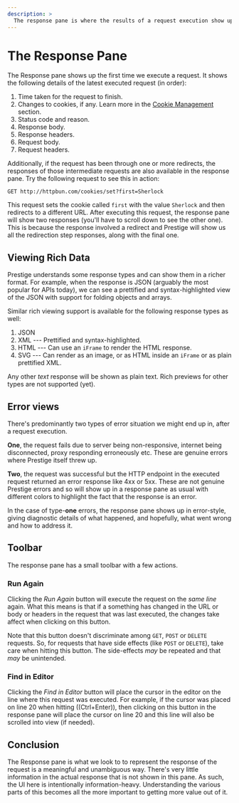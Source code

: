 ```yaml
---
description: >
  The response pane is where the results of a request execution show up in the Prestige HTTP Client.
---
```


# The Response Pane

The Response pane shows up the first time we execute a request. It shows the following details of the latest executed
request (in order):

1. Time taken for the request to finish.
1. Changes to cookies, if any. Learn more in the [Cookie Management](cookie-management.md) section.
1. Status code and reason.
1. Response body.
1. Response headers.
1. Request body.
1. Request headers.

<!-- ![Response pane example screenshot](../img/response-pane-1.png) -->

Additionally, if the request has been through one or more redirects, the responses of those intermediate requests are
also available in the response pane. Try the following request to see this in action:

```
GET http://httpbun.com/cookies/set?first=Sherlock
```

This request sets the cookie called `first` with the value `Sherlock` and then redirects to a different URL. After
executing this request, the response pane will show two responses (you'll have to scroll down to see the other one).
This is because the response involved a redirect and Prestige will show us all the redirection step responses, along
with the final one.

## Viewing Rich Data

Prestige understands some response types and can show them in a richer format. For example, when the response is JSON
(arguably the most popular for APIs today), we can see a prettified and syntax-highlighted view of the JSON with support
for folding objects and arrays.

Similar rich viewing support is available for the following response types as well:

1. JSON
1. XML --- Prettified and syntax-highlighted.
1. HTML --- Can use an `iFrame` to render the HTML response.
1. SVG --- Can render as an image, or as HTML inside an `iFrame` or as plain prettified XML.

Any other *text* response will be shown as plain text. Rich previews for other types are not supported (yet).

## Error views

There's predominantly two types of error situation we might end up in, after a request execution.

**One**, the request fails due to server being non-responsive, internet being disconnected, proxy responding erroneously
etc. These are genuine errors where Prestige itself threw up.

**Two**, the request was successful but the HTTP endpoint in the executed request returned an error response like 4xx or
5xx. These are not genuine Prestige errors and so will show up in a response pane as usual with different colors to
highlight the fact that the response is an error.

In the case of type-**one** errors, the response pane shows up in error-style, giving diagnostic details of what
happened, and hopefully, what went wrong and how to address it.

## Toolbar

The response pane has a small toolbar with a few actions.

### Run Again

Clicking the *Run Again* button will execute the request on the *same line* again. What this means is that if a
something has changed in the URL or body or headers in the request that was last executed, the changes take affect when
clicking on this button.

Note that this button doesn't discriminate among `GET`, `POST` or `DELETE` requests. So, for requests that have side
effects (like `POST` or `DELETE`), take care when hitting this button. The side-effects *may* be repeated and that *may*
be unintended.

### Find in Editor

Clicking the *Find in Editor* button will place the cursor in the editor on the line where this request was executed.
For example, if the cursor was placed on line 20 when hitting ((Ctrl+Enter)), then clicking on this button in the
response pane will place the cursor on line 20 and this line will also be scrolled into view (if needed).

## Conclusion

The Response pane is what we look to to represent the response of the request is a meaningful and unambiguous way.
There's very little information in the actual response that is not shown in this pane. As such, the UI here is
intentionally information-heavy. Understanding the various parts of this becomes all the more important to getting more
value out of it.
